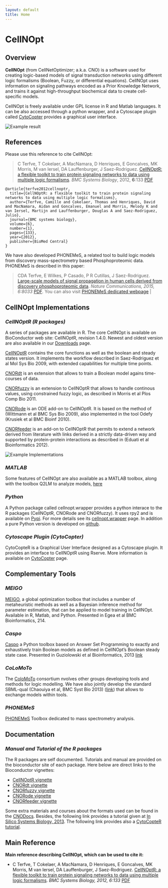 ```yaml
---
layout: default
title: Home
---
```



# CellNOpt

## Overview
**CellNOpt** (from CellNetOptimizer; a.k.a. CNO) is a software used for creating logic-based models of signal transduction networks using different logic formalisms (Boolean, Fuzzy, or differential equations). CellNOpt uses information on signaling pathways encoded as a Prior Knowledge Network, and trains it against high-throughput biochemical data to create cell-specific models.

CellNOpt is freely available under GPL license in R and Matlab languages. It can be also accessed through a python wrapper, and a Cytoscape plugin called [CytoCopter](http://www.cellnopt.org/cytocopter/index.html) provides a graphical user interface.

<img src="/CellNOptR/public/index1.png" alt="Example result">

## References
Please use this reference to cite CellNOpt:

> C Terfve, T Cokelaer, A MacNamara, D Henriques, E Goncalves, MK Morris, M van Iersel, DA Lauffenburger, J Saez-Rodriguez. [CellNOptR: a flexible toolkit to train protein signaling networks to data using multiple logic formalisms](http://www.biomedcentral.com/1752-0509/6/133/abstract). _BMC Systems Biology_, 2012, **6**:133 [PDF](http://www.biomedcentral.com/content/pdf/1752-0509-6-133.pdf) 

```
@article{terfve2012cellnoptr,
  title={CellNOptR: a flexible toolkit to train protein signaling networks to data using multiple logic formalisms},
  author={Terfve, Camille and Cokelaer, Thomas and Henriques, David and MacNamara, Aidan and Goncalves, Emanuel and Morris, Melody K and van Iersel, Martijn and Lauffenburger, Douglas A and Saez-Rodriguez, Julio},
  journal={BMC systems biology},
  volume={6},
  number={1},
  pages={133},
  year={2012},
  publisher={BioMed Central}
}
```

We have also developed PHONEMeS, a related tool to build logic models from discovery mass-spectrometry based Phosphoproteomic data. PHONEMeS is described in this paper:
 > CDA Terfve, E Wilkes, P Casado, P R Cutillas, J Saez-Rodriguez. [Large-scale models of signal propagation in human cells derived from discovery phosphoproteomic data](http://www.nature.com/ncomms/2015/150910/ncomms9033/full/ncomms9033.html). _Nature Communications, 2015, 6:8033_ [PDF](http://www.nature.com/ncomms/2015/150910/ncomms9033/pdf/ncomms9033.pdf). You can also visit [PHONEMeS dedicated webpage](https://saezlab.github.io/PHONEMeS/) |


## CellNOpt Implementations

### _CellNOptR (R packages)_
A series of packages are available in R. The core CellNOpt is available on BioConductor web site: CellNOptR, revision 1.4.0. Newest and oldest version are also available in our [Downloads](http://www.ebi.ac.uk/saezrodriguez/cno/downloads.html) page.

[CellNOptR](http://www.bioconductor.org/packages/release/bioc/html/CellNOptR.html) contains the core functions as well as the boolean and steady states version. It implements the workflow described in Saez-Rodriguez et al Mol Sys Bio 2009, with extended capabilities for multiple time points.

[CNORdt](http://www.bioconductor.org/packages/release/bioc/html/CNORdt.html) is an extension that allows to train a Boolean model agains time-courses of data.

[CNORfuzzy](http://www.bioconductor.org/packages/release/bioc/html/CNORfuzzy.html) is an extension to CellNOptR that allows to handle continous values, using constrained fuzzy logic, as described in Morris et al Plos Comp Bio 2011.

[CNORode](http://www.bioconductor.org/packages/release/bioc/html/CNORode.html) is an ODE add-on to CellNOptR. It is based on the method of (Wittmann et al BMC Sys Bio 2009), also implemented in the tool Odefy (Krusiek et al BMC Bioinf 2010).

[CNORfeeder](http://www.bioconductor.org/packages/release/bioc/html/CNORfeeder.html) is an add-on to CellNOptR that permits to extend a network derived from literature with links derived in a strictly data-driven way and supported by protein-protein interactions as described in (Eduati et al Bioinformatics 2012).

<img src="/cellnopt/public/indexImpl.png" alt="Example Implementations">


### _MATLAB_
Some features of CellNOpt are also available as a MATLAB toolbox, along with the toolbox Q2LM to analyze models, [here](http://www.ebi.ac.uk/saezrodriguez/cno/matlab)

### _Python_
A Python package called cellnopt.wrapper provides a python interace to the R packages (CellNOptR, CNORode and CNORfuzzy). It uses rpy2 and is available on [Pypi](http://pypi.python.org/pypi/cellnopt.wrapper/). For more details see its [cellnopt.wrapper](http://www.ebi.ac.uk/~cokelaer/cellnopt/wrapper) page. In addition a pure Python version is developed on [github](http://github.com/cellnopt/cellnopt).

### _Cytoscape Plugin (CytoCopter)_
CytoCopteR is a Graphical User Interface designed as a Cytoscape plugin. It provides an interface to CellNOptR using Rserve. More information is available on [CytoCopter](http://www.cellnopt.org/cytocopter/index.html) page.


## Complementary Tools

### _MEIGO_
[MEIGO](http://www.iim.csic.es/~gingproc/meigo.html), a global optimization toolbox that includes a number of metaheuristic methods as well as a Bayesian inference method for parameter estimation, that can be applied to model training in CellNOpt. Available in R, Matlab, and Python. Presented in Egea et al BMC Bioinformatics, 214.

### _Caspo_
[Caspo](http://bioasp.github.io/caspo/) a Python toolbox based on Answer Set Programming to exactly and exhaustively train Boolean models as defined in CellNOpt’s Boolean steady state case. Presented in Guziolowski et al Bioinformatics, 2013 [link](http://bioinformatics.oxfordjournals.org/content/29/18/2320.long)

### _CoLoMoTo_
The [ColoMoTo](http://www.colomoto.org/) consortium nvolves other groups developing tools and methods for logic modelling. We have also jointly develop the standard SBML-qual (Chaouiya et al, BMC Syst Bio 2013) ([link](http://www.colomoto.org/)) that allows to exchange models within tools.

### _PHONEMeS_
[PHONEMeS](http://saezlab.github.io/PHONEMeS/) Toolbox dedicated to mass spectrometry analysis.


## Documentation

### _Manual and Tutorial of the R packages_
The R packages are self documented. Tutorials and manual are provided on the bioconductor site of each package. Here below are direct links to the Bioconductor vignettes:

* [CellNOptR vignette](http://www.bioconductor.org/packages/release/bioc/vignettes/CellNOptR/inst/doc/CellNOptR-vignette.pdf)
* [CNORdt vignette](http://www.bioconductor.org/packages/release/bioc/vignettes/CNORdt/inst/doc/CNORdt-vignette.pdf)
* [CNORfuzzy vignette](http://www.bioconductor.org/packages/release/bioc/vignettes/CNORfuzzy/inst/doc/CNORfuzzy-vignette.pdf)
* [CNORode vignette](http://www.bioconductor.org/packages/release/bioc/vignettes/CNORode/inst/doc/CNORode-vignette.pdf)
* [CNORfeeder vignette](http://www.bioconductor.org/packages/release/bioc/vignettes/CNORfeeder/inst/doc/CNORfeeder-vignette.pdf)

Some extra materials and courses about the formats used can be found in the [CNODocs](). Besides, the following link provides a tutorial given at [In Silico Systems Biology, 2013](http://nbviewer.jupyter.org/github/saezlab/cellnopt/blob/gh-pages/public/tutorial_wtac_2013.pdf). The following link provides also a [CytoCopteR tutorial](http://nbviewer.jupyter.org/github/saezlab/cellnopt/blob/gh-pages/public/CytocopterManual.pdf).


## Main Reference
**Main reference describing CellNOpt, which can be used to cite it:** 

+ C Terfve, T Cokelaer, A MacNamara, D Henriques, E Goncalves, MK Morris, M van Iersel, DA Lauffenburger, J Saez-Rodriguez. [CellNOptR: a flexible toolkit to train protein signaling networks to data using multiple logic formalisms](http://www.biomedcentral.com/1752-0509/6/133/abstract). _BMC Systems Biology, 2012, 6:133_ [PDF](http://www.biomedcentral.com/content/pdf/1752-0509-6-133.pdf)
